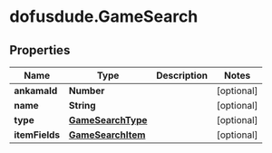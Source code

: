 # dofusdude.GameSearch

## Properties

Name | Type | Description | Notes
------------ | ------------- | ------------- | -------------
**ankamaId** | **Number** |  | [optional] 
**name** | **String** |  | [optional] 
**type** | [**GameSearchType**](GameSearchType.md) |  | [optional] 
**itemFields** | [**GameSearchItem**](GameSearchItem.md) |  | [optional] 



